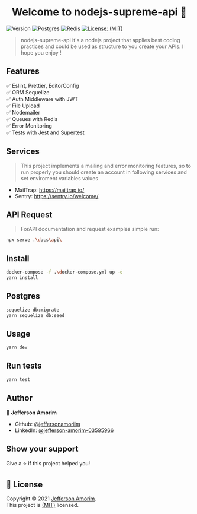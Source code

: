 <h1 align="center">Welcome to nodejs-supreme-api 👋</h1>
<p>
  <img alt="Version" src="https://img.shields.io/badge/version-1.0.0-blue.svg?cacheSeconds=2592000&style=plastic" />
  <img alt="Postgres" src="https://img.shields.io/docker/v/_/postgres/11.5?label=postgres&style=plastic" />
  <img alt="Redis" src="https://img.shields.io/docker/v/_/redis/latest?label=redis&style=plastic" />
  <a href="https://mit-license.org/" target="_blank">
    <img alt="License: (MIT)" src="https://img.shields.io/apm/l/vim-mode?style=plastic" />
  </a>
</p>

> nodejs-supreme-api it's a nodejs project that applies best coding practices and could be used as structure to you create your APIs. I hope you enjoy !

## Features

✅  Eslint, Prettier, EditorConfig<br>
✅   ORM Sequelize<br>
✅   Auth Middleware with JWT<br>
✅  File Upload <br>
✅   Nodemailer<br>
✅   Queues with Redis<br>
✅  Error Monitoring<br>
✅  Tests with Jest and Supertest


## Services
> This project implements a mailing and error monitoring features, so to run properly you should create an account in following services and set enviroment variables values

* MailTrap: https://mailtrap.io/
* Sentry: https://sentry.io/welcome/

## API Request
> ForAPI documentation and request examples simple run:
```sh
npx serve .\docs\api\
```

## Install

```sh
docker-compose -f .\docker-compose.yml up -d
yarn install
```

## Postgres

```sh
sequelize db:migrate
yarn sequelize db:seed
```

## Usage

```sh
yarn dev
```

## Run tests

```sh
yarn test
```

## Author

👤 **Jefferson Amorim**

* Github: [@jeffersonamoriim](https://github.com/jeffersonamoriim)
* LinkedIn: [@jefferson-amorim-03595966](https://linkedin.com/in/jefferson-amorim-03595966)

## Show your support

Give a ⭐️ if this project helped you!

## 📝 License

Copyright © 2021 [Jefferson Amorim](https://github.com/jeffersonamoriim).<br />
This project is [(MIT)](https://mit-license.org/) licensed.
